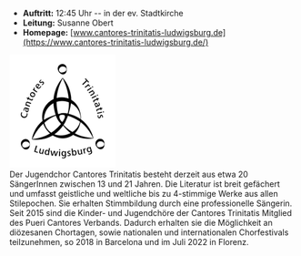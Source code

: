 - __Auftritt:__ 12:45 Uhr -- in der ev. Stadtkirche
- __Leitung:__ Susanne Obert
- __Homepage:__ [www.cantores-trinitatis-ludwigsburg.de](https://www.cantores-trinitatis-ludwigsburg.de/)

<div class="row">
   <div class="col-2">
    <img src="assets/img/teilnehmer/cantores.png" alt="cantores-trinitatis Logo" 
         class="img-fluid"
         style="border: 1rem solid white;background-color: white"> 
   </div>
    <div class="col">
Der Jugendchor Cantores Trinitatis besteht derzeit aus etwa 20 SängerInnen zwischen 13 und 21 Jahren. Die Literatur ist
breit gefächert und umfasst geistliche und weltliche bis zu 4-stimmige Werke aus allen Stilepochen. Sie erhalten
Stimmbildung durch eine professionelle Sängerin. Seit 2015 sind die Kinder- und Jugendchöre der Cantores Trinitatis
Mitglied des Pueri Cantores Verbands. Dadurch erhalten sie die Möglichkeit an diözesanen Chortagen, sowie nationalen und
internationalen Chorfestivals teilzunehmen, so 2018 in Barcelona und im Juli 2022 in Florenz.
    </div>
</div>
